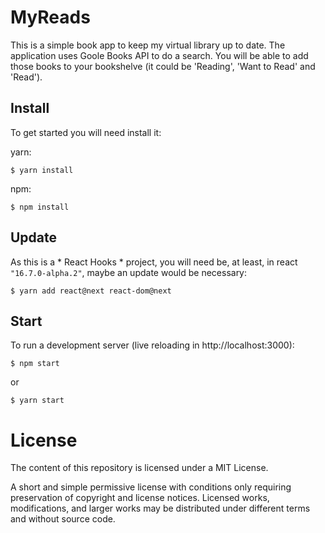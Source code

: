 # MyReads

This is a simple book app to keep my virtual library up to date. The application uses Goole Books API to do a search. You will be able to add those books to your bookshelve (it could be 'Reading', 'Want to Read' and 'Read').

## Install

To get started you will need install it:

yarn:

    $ yarn install


npm:

    $ npm install

## Update

As this is a * React Hooks * project, you will need be, at least, in react `"16.7.0-alpha.2"`, maybe an update would be necessary:

    $ yarn add react@next react-dom@next

## Start
To run a development server (live reloading in http://localhost:3000):

    $ npm start

or

    $ yarn start


# License

The content of this repository is licensed under a MIT License.

A short and simple permissive license with conditions only requiring preservation of copyright and license notices. Licensed works, modifications, and larger works may be distributed under different terms and without source code.
